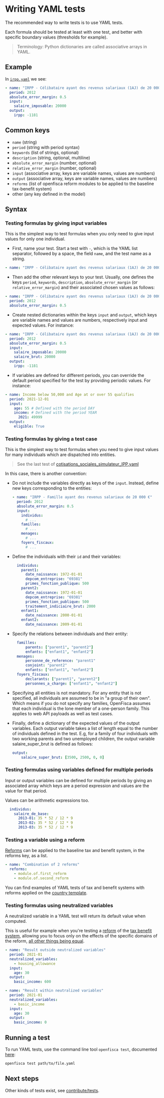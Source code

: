 # Writing YAML tests

The recommended way to write tests is to use YAML tests.

Each formula should be tested at least with one test, and better with specific boundary values (thresholds for example).

> Terminology: Python dictionaries are called associative arrays in YAML.

## Example

In [`irpp.yaml`](https://github.com/openfisca/openfisca-france/blob/29.3.7/tests/formulas/irpp.yaml) we see:

```yaml
- name: "IRPP - Célibataire ayant des revenus salariaux (1AJ) de 20 000 €"
  period: 2012
  absolute_error_margin: 0.5
  input:
    salaire_imposable: 20000
  output:
    irpp: -1181
```

## Common keys

- `name` (string)
- `period` (string with period syntax)
- `keywords`  (list of strings, optional)
- `description` (string, optional, multiline)
- `absolute_error_margin` (number, optional)
- `relative_error_margin` (number, optional)
- `input` (associative array, keys are variable names, values are numbers)
- `output` (associative array, keys are variable names, values are numbers)
- `reforms` (list of openfisca reform modules to be applied to the baseline tax-benefit system)
- other (any key defined in the model)

## Syntax

### Testing formulas by giving input variables

This is the simplest way to test formulas when you only need to give input values for only one individual.

- First, name your test. Start a test with `-`, which is the YAML list separator, followed by a space, the field `name`, and the test name as a string.

```yaml
- name: "IRPP - Célibataire ayant des revenus salariaux (1AJ) de 20 000 €"
```

- Then add the other relevant keys to your test. Usually, one defines the keys `period`, `keywords`, `description`, `absolute_error_margin` (or `relative_error_margin`) and their associated chosen values as follows:

```yaml
- name: "IRPP - Célibataire ayant des revenus salariaux (1AJ) de 20 000 €"
  period: 2012
  absolute_error_margin: 0.5
```

- Create nested dictionaries within the keys `input` and `output`,
which keys are variable names and values are numbers, respectively input and expected values.
For instance:

```yaml
- name: "IRPP - Célibataire ayant des revenus salariaux (1AJ) de 20 000 €"
  period: 2012
  absolute_error_margin: 0.5
  input:
    salaire_imposable: 20000
    salaire_brut: 20000
  output:
    irpp: -1181
```

- If variables are defined for different periods, you can
override the default period specified for the test by providing
periodic values.
For instance:

```yaml
- name: Income below 50,000 and Age at or over 55 qualifies
  period: 2021-12-01
  input:
    age: 55 # Defined with the period DAY
    income: # Defined with the period YEAR
      2021: 49999
  output:
    eligible: True
```

### Testing formulas by giving a test case

This is the simplest way to test formulas when you need to give input values for many individuals
which are dispatched into entities.

> See the last test of [cotisations_sociales_simulateur_IPP.yaml](https://github.com/openfisca/openfisca-france/blob/221147983dabb7d3971b7f1ed86d44346fca449a/tests/cotisations_sociales_simulateur_IPP.yaml#L186-244)

In this case, there is another convention:

- Do not include the variables directly as keys of the `input`. Instead, define new keys corresponding to the entities:

    ```yaml
    - name: "IRPP - Famille ayant des revenus salariaux de 20 000 €"
      period: 2012
      absolute_error_margin: 0.5
      input:
        individus:
          # ...
        familles:
          # ...
        menages:
          # ...
        foyers_fiscaux:
          # ...
    ```

- Define the individuals with their `id` and their variables:

    ```yaml
      individus:
        parent1:
          date_naissance: 1972-01-01
          depcom_entreprise: "69381"
          primes_fonction_publique: 500
        parent2:
          date_naissance: 1972-01-01
          depcom_entreprise: "69381"
          primes_fonction_publique: 500
          traitement_indiciaire_brut: 2000
        enfant1:
          date_naissance: 2000-01-01
        enfant2:
          date_naissance: 2009-01-01
    ```

- Specify the relations between individuals and their entity:

    ```yaml
      familles:
          parents: ["parent1", "parent2"]
          enfants: ["enfant1", "enfant2"]
      menages:
          personne_de_reference: "parent1"
          conjoint: "parent2"
          enfants: ["enfant1", "enfant2"]
      foyers_fiscaux:
          declarants: ["parent1", "parent2"]
          personnes_a_charge: ["enfant1", "enfant2"]
    ```

- Specifying all entities is not mandatory. For any entity that is not specified, all individuals are assumed to be in "a group of their own". Which means if you do not specify any families, OpenFisca assumes that each individual is the lone member of a one-person family. This applies to web API payloads as well as test cases.

- Finally, define a dictionary of the expected values of the output variables. Each output variable takes a list of length equal to the number of individuals defined in the test. E.g, for a family of four individuals with two working parents and two unemployed children, the output variable salaire_super_brut is defined as follows:

    ```yaml
    output:
        salaire_super_brut: [3500, 2500, 0, 0]
    ```

### Testing formulas using variables defined for multiple periods

Input or output variables can be defined for multiple periods by giving an associated array
which keys are a period expression and values are the value for that period.

Values can be arithmetic expressions too.

```yaml
  individus:
    salaire_de_base:
      2013-01: 35 * 52 / 12 * 9
      2013-02: 35 * 52 / 12 * 9
      2013-03: 35 * 52 / 12 * 9
```

### Testing a variable using a reform

[Reforms](./reforms.md) can be applied to the baseline tax and benefit system, in the reforms key, as a list.

```yaml
- name: "Combination of 2 reforms"
  reforms:
    - module.of.first_reform
    - module.of.second_reform
```

You can find examples of YAML tests of tax and benefit systems with reforms applied on the [country template](https://github.com/openfisca/country-template/tree/main/openfisca_country_template/tests/reforms).

### Testing formulas using neutralized variables

A neutralized variable in a YAML test will return its default value when computed.

This is useful for example when you're testing a [reform](../key-concepts/reforms.md) of the [tax benefit system](../key-concepts/tax_and_benefit_system.md), allowing you to focus only on the effects of the specific domains of the reform, [all other things being equal](https://en.wikipedia.org/wiki/Ceteris_paribus).

```yaml
- name: "Result outside neutralized variables"
  period: 2021-01
  neutralized_variables:
    - housing_allowance
  input:
    age: 30
  output:
    basic_income: 600

- name: "Result within neutralized variables"
  period: 2021-01
  neutralized_variables:
    - basic_income
  input:
    age: 30
  output:
    basic_income: 0
```

## Running a test

To run YAML tests, use the command line tool `openfisca test`, documented [here](../../openfisca-python-api/openfisca_test):

```sh
openfisca test path/to/file.yaml
```

## Next steps

Other kinds of tests exist, see [contribute/tests](../contribute/tests.md).
